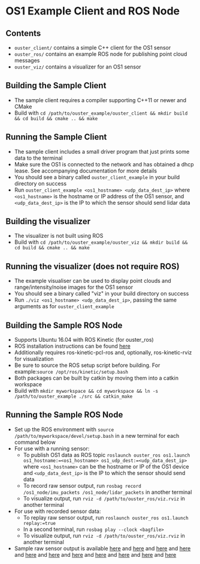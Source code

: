# OS1 Example Client and ROS Node

## Contents
* `ouster_client/` contains a simple C++ client for the OS1 sensor
* `ouster_ros/` contains an example ROS node for publishing point cloud messages
* `ouster_viz/` contains a  visualizer for an OS1 sensor

## Building the Sample Client
* The sample client requires a compiler supporting C++11 or newer and CMake
* Build with `cd /path/to/ouster_example/ouster_client && mkdir build && cd build && cmake .. && make`

## Running the Sample Client
* The sample client includes a small driver program that just prints some data to the terminal
* Make sure the OS1 is connected to the network and has obtained a dhcp lease. See accompanying documentation for more details
* You should see a binary called `ouster_client_example` in your build directory on success
* Run `ouster_client_example <os1_hostname> <udp_data_dest_ip>` where `<os1_hostname>` is the hostname or IP address of the OS1 sensor, and `<udp_data_dest_ip>` is the IP to which the sensor should send lidar data

## Building the visualizer
* The visualizer is not built using ROS
* Build with `cd /path/to/ouster_example/ouster_viz && mkdir build && cd build && cmake .. && make`

## Running the visualizer (does not require ROS)
* The example visualiser can be used to display point clouds and range/intensity/noise images for the OS1 sensor
* You should see a binary called "viz" in your build directory on success
* Run `./viz <os1_hostname> <udp_data_dest_ip>`, passing the same arguments as for `ouster_client_example`

## Building the Sample ROS Node
* Supports Ubuntu 16.04 with ROS Kinetic (for ouster_ros)
* ROS installation instructions can be found [here](http://wiki.ros.org/kinetic/Installation/Ubuntu)
* Additionally requires ros-kinetic-pcl-ros and, optionally, ros-kinetic-rviz for visualization
* Be sure to source the ROS setup script before building. For example:`source /opt/ros/kinetic/setup.bash`
* Both packages can be built by catkin by moving them into a catkin workspace
* Build with `mkdir myworkspace && cd myworkspace && ln -s /path/to/ouster_example ./src && catkin_make`

## Running the Sample ROS Node
* Set up the ROS environment with `source /path/to/myworkspace/devel/setup.bash` in a new terminal for each command below
* For use with a running sensor:
  - To publish OS1 data as ROS topic `roslaunch ouster_ros os1.launch os1_hostname:=<os1_hostname> os1_udp_dest:=<udp_data_dest_ip>` where `<os1_hostname>` can be the hostname or IP of the OS1 device and `<udp_data_dest_ip>` is the IP to which the sensor should send data
  - To record raw sensor output, run `rosbag record /os1_node/imu_packets /os1_node/lidar_packets` in another terminal
  - To visualize output, run `rviz -d /path/to/ouster_ros/viz.rviz` in another terminal
* For use with recorded sensor data:
  - To replay raw sensor output, run `roslaunch ouster_ros os1.launch replay:=true`
  - In a second terminal, run `rosbag play --clock <bagfile>`
  - To visualize output, run `rviz -d /path/to/ouster_ros/viz.rviz` in another terminal
* Sample raw sensor output is available [here](https://data.ouster.io/2018-08-29-16-45-52-raffi-subaru/2018-08-29-16-46-17_0.bag) and 
[here](https://data.ouster.io/2018-08-29-16-45-52-raffi-subaru/2018-08-29-16-47-31_1.bag) and 
[here](https://data.ouster.io/2018-08-29-16-45-52-raffi-subaru/2018-08-29-16-48-45_2.bag) and 
[here](https://data.ouster.io/2018-08-29-16-45-52-raffi-subaru/2018-08-29-16-49-58_3.bag) and 
[here](https://data.ouster.io/2018-08-29-16-45-52-raffi-subaru/2018-08-29-16-51-12_4.bag) and 
[here](https://data.ouster.io/2018-08-29-16-45-52-raffi-subaru/2018-08-29-16-52-26_5.bag) and 
[here](https://data.ouster.io/2018-08-29-16-45-52-raffi-subaru/2018-08-29-16-53-40_6.bag) and 
[here](https://data.ouster.io/2018-08-29-16-45-52-raffi-subaru/2018-08-29-16-54-53_7.bag) and 
[here](https://data.ouster.io/2018-08-29-16-45-52-raffi-subaru/2018-08-29-16-56-07_8.bag) and 
[here](https://data.ouster.io/2018-08-29-16-45-52-raffi-subaru/2018-08-29-16-57-21_9.bag) and 
[here](https://data.ouster.io/2018-08-29-16-45-52-raffi-subaru/2018-08-29-16-58-34_10.bag)
